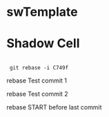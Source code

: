 # swTemplate
# Shadow Cell
<code>
 git rebase -i C749f
</code>

rebase Test commit 1

rebase Test commit 2

rebase START before last commit

